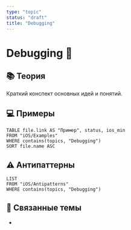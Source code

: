 ```yaml
---
type: "topic"
status: "draft"
title: "Debugging"
---
```


# Debugging 🐛

## 📚 Теория
Краткий конспект основных идей и понятий.

## 💻 Примеры
```dataview
TABLE file.link AS "Пример", status, ios_min
FROM "iOS/Examples"
WHERE contains(topics, "Debugging")
SORT file.name ASC
```

## ⚠️ Антипаттерны
```dataview
LIST
FROM "iOS/Antipatterns"
WHERE contains(topics, "Debugging")
```

## 🔗 Связанные темы
- 

